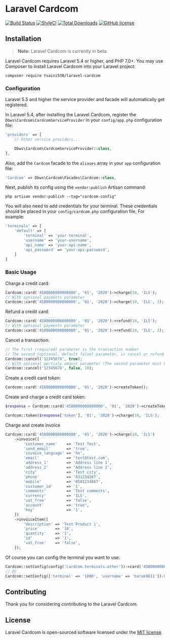 # Laravel Cardcom

[![Build Status](https://travis-ci.org/yadahan/laravel-cardcom.svg?branch=master)](https://travis-ci.org/yadahan/laravel-cardcom)
[![StyleCI](https://styleci.io/repos/98416118/shield?branch=master&style=flat)](https://styleci.io/repos/98416118)
[![Total Downloads](https://poser.pugx.org/yadahan/laravel-cardcom/downloads?format=flat)](https://packagist.org/packages/yadahan/laravel-cardcom)
[![GitHub license](https://img.shields.io/badge/license-MIT-blue.svg?style=flat)](https://raw.githubusercontent.com/yadahan/laravel-cardcom/master/LICENSE)

## Installation

> **Note:** Laravel Cardcom is currently in beta.

Laravel Cardcom requires Laravel 5.4 or higher, and PHP 7.0+. You may use Composer to install Laravel Cardcom into your Laravel project:

    composer require tsaini530/laravel-cardcom

### Configuration

Laravel 5.5 and higher the service provider and facade will automatically get registered.

In Laravel 5.4, after installing the Laravel Cardcom, register the `Dbws\Cardcom\CardcomServiceProvider` in your `config/app.php` configuration file:

```php
'providers' => [
    // Other service providers...

    Dbws\Cardcom\CardcomServiceProvider::class,
],
```

Also, add the `Cardcom` facade to the `aliases` array in your `app` configuration file:

```php
'Cardcom' => Dbws\Cardcom\Facades\Cardcom::class,
```

Next, publish its config using the `vendor:publish` Artisan command:

    php artisan vendor:publish --tag="cardcom-config"

You will also need to add credentials for your terminal. These credentials should be placed in your `config/cardcom.php` configuration file, For example:

```php
'terminals' => [
    'default' => [
        'terminal' => 'your-terminal',
        'username' => 'your-username',
        'api_name' => 'your-api-name',
        'api_password' => 'your-api-password',
    ]
]
```

### Basic Usage

Charge a credit card:

```php
Cardcom::card('4580000000000000', '01', '2020')->charge(10, 'ILS');
// With optional payments parameter
Cardcom::card('4580000000000000', '01', '2020')->charge(10, 'ILS', 3);
```

Refund a credit card:

```php
Cardcom::card('4580000000000000', '01', '2020')->refund(10, 'ILS');
// With optional payments parameter
Cardcom::card('4580000000000000', '01', '2020')->refund(10, 'ILS', 3);
```

Cancel a transaction:

```php
// The first (required) parameter is the transaction number
// The second (optional, default false) parameter, is cancel or refund transaction
Cardcom::cancel('12345678', true);
// With optional pertialy amount parameter (The second parameter must be false)
Cardcom::cancel('12345678', false, 10);
```

Create a credit card token:

```php
Cardcom::card('4580000000000000', '01', '2020')->createToken();
```

Create and charge a credit card token:

```php
$response = Cardcom::card('4580000000000000', '01', '2020')->createToken();

Cardcom::token($response['token'], '01', '2020')->charge(10, 'ILS');
```

Charge and create invoice

```php
Cardcom::card('4580000000000000', '01', '2020')->charge(10, 'ILS')
    ->invoice([
        'customer_name'    => 'Test Test',
        'send_email'       => 'true',
        'invoice_language' => 'he',
        'email'            => 'test@test.com',
        'address_1'        => 'Address line 1',
        'address_2'        => 'Address line 2',
        'city'             => 'Test city',
        'phone'            => '031234567',
        'mobile'           => '0501234567',
        'customer_id'      => '1',
        'comments'         => 'Test comments',
        'currency'         => 'ILS',
        'vat_free'         => 'false',
        'account'          => 'true',
        'key'              => '1',
    ])
    ->invoiceItem([
        'description' => 'Test Product 1',
        'price'       => '10',
        'quantity'    => '1',
        'id'          => '1',
        'vat_free'    => 'false',
    ]);
```

Of course you can config the terminal you want to use:

```php
Cardcom::setConfig(config('cardcom.terminals.other'))->card('4580000000000000', '01', '2020')->charge(10, 'ILS');
// Or
Cardcom::setConfig(['terminal' => '1000', 'username' => 'barak9611'])->card('4580000000000000', '01', '2020')->charge(10, 'ILS');
```

## Contributing

Thank you for considering contributing to the Laravel Cardcom.

## License

Laravel Cardcom is open-sourced software licensed under the [MIT license](http://opensource.org/licenses/MIT).
